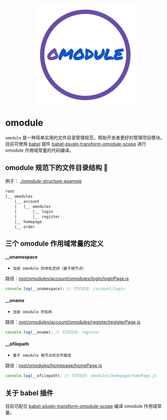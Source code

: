 <p align="center">
    <img width="320" src="./omodule-logo.svg">
</p>

# omodule
`omodule` 是一种简单实用的文件目录管理规范，帮助开发者更好的管理项目模块。目前可使用 [babel](https://babeljs.io) 插件  [babel-plugin-transform-omodule-scope](https://github.com/omodule/babel-plugin-transform-omodule-scope) 进行 omodule 作用域常量的代码编译。

## omodule 规范下的文件目录结构 🌲
例子： [./omodule-structure-example](./omodule-structure-example)
```
root
|__ omodules
    |__ account
    |   |__ omodules
    |       |__ login
    |       |__ register
    |__ homepage
    |__ order
```
## 三个 omodule 作用域常量的定义

#### __onamespace
- `当前 omodule 的命名空间（基于根节点）`

路径：[root/omodules/account/omodules/login/loginPage.js](./omodule-structure-example/root/omodules/account/omodules/login/loginPage.js)

```javascript
console.log(__onamespace); // 打印日志: /account/login
```

#### __oname
- `当前 omodule 的名称`

路径：[root/omodules/account/omodules/register/registerPage.js](./omodule-structure-example/root/omodules/account/omodules/register/registerPage.js)
```javascript
console.log(__oname); // 打印日志: register
```

#### __ofilepath
- `基于 omodule 根节点的文件路径`

路径：[root/omodules/homepage/homePage.js](./omodule-structure-example/root/omodules/homepage/homePage.js)

```javascript
console.log(__ofilepath); // 打印日志: omodules/homepage/homePage.js
```

## 关于 babel 插件
目前可配合 [babel-plugin-transform-omodule-scope](https://github.com/omodule/babel-plugin-transform-omodule-scope) 编译 omodule 作用域常量。
